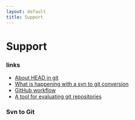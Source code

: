 ```yaml
---
layout: default
title: Support
---
```


# Support

### links

- [About HEAD in git](https://gitolite.com/detached-head.html)
- [What is happening with a svn to git conversion](https://www.atlassian.com/git/tutorials/migrating-convert)
- [GitHub workflow](https://guides.github.com/introduction/flow/)
- [A tool for evaluating git repositories](https://github.com/github/git-sizer)

### Svn to Git
